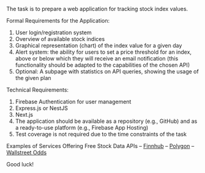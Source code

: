 The task is to prepare a web application for tracking stock index values.

Formal Requirements for the Application:
1. User login/registration system
2. Overview of available stock indices
3. Graphical representation (chart) of the index value for a given day
4. Alert system: the ability for users to set a price threshold for an index, above or below which they will receive an email notification (this functionality should be adapted to the capabilities of the chosen API)
5. Optional: A subpage with statistics on API queries, showing the usage of the given plan

Technical Requirements:
1. Firebase Authentication for user management
2. Express.js or NestJS
3. Next.js
4. The application should be available as a repository (e.g., GitHub) and as a ready-to-use platform (e.g., Firebase App Hosting)
5. Test coverage is not required due to the time constraints of the task

Examples of Services Offering Free Stock Data APIs
– [Finnhub](https://finnhub.io/)
– [Polygon](https://polygon.io/)
– [Wallstreet Odds](https://www.wallstreetodds.com/api-overview/)

Good luck!
